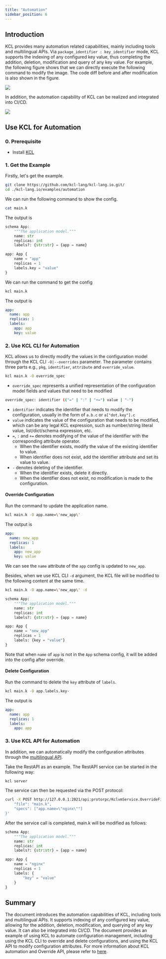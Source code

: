 ```yaml
---
title: "Automation"
sidebar_position: 6
---
```


## Introduction

KCL provides many automation related capabilities, mainly including tools and multilingual APIs. Via `package_identifier : key_identifier` mode, KCL supports the indexing of any configured key value, thus completing the addition, deletion, modification and query of any key value. For example, the following figure shows that we can directly execute the following command to modify the image. The code diff before and after modification is also shown in the figure.

![](/img/blog/2022-09-15-declarative-config-overview/14-kcl-image-update.png)

In addition, the automation capability of KCL can be realized and integrated into CI/CD.

![](/img/blog/2022-09-15-declarative-config-overview/15-kcl-automation.png)

## Use KCL for Automation

### 0. Prerequisite

- Install [KCL](https://kcl-lang.io/docs/user_docs/getting-started/install)

### 1. Get the Example

Firstly, let's get the example.

```bash
git clone https://github.com/kcl-lang/kcl-lang.io.git/
cd ./kcl-lang.io/examples/automation
```

We can run the following command to show the config.

```bash
cat main.k
```

The output is

```python
schema App:
    """The application model."""
    name: str
    replicas: int
    labels?: {str:str} = {app = name}

app: App {
    name = "app"
    replicas = 1
    labels.key = "value"
}
```

We can run the command to get the config

```bash
kcl main.k
```

The output is

```yaml
app:
  name: app
  replicas: 1
  labels:
    app: app
    key: value
```

### 2. Use KCL CLI for Automation

KCL allows us to directly modify the values in the configuration model through the KCL CLI `-O|--overrides` parameter. The parameter contains three parts e.g., `pkg`, `identifier`, `attribute` and `override_value`.

```bash
kcl main.k -O override_spec
```

- `override_spec` represents a unified representation of the configuration model fields and values that need to be modified

```bash
override_spec: identifier (("=" | ":" | "+=") value | "-")
```

- `identifier` indicates the identifier that needs to modify the configuration, usually in the form of `a.b.c` or `a["dot.key"].c`
- `value` indicates the value of the configuration that needs to be modified, which can be any legal KCL expression, such as number/string literal value, list/dict/schema expression, etc.
- `=`, `:` and `+=` denotes modifying of the value of the identifier with the corresponding attribute operator.
  - When the identifier exists, modify the value of the existing identifier to value.
  - When identifier does not exist, add the identifier attribute and set its value to value.
- `-` denotes deleting of the identifier.
  - When the identifier exists, delete it directly.
  - When the identifier does not exist, no modification is made to the configuration.

#### Override Configuration

Run the command to update the application name.

```bash
kcl main.k -O app.name=\'new_app\'
```

The output is

```yaml
app:
  name: new_app
  replicas: 1
  labels:
    app: new_app
    key: value
```

We can see the `name` attribute of the `app` config is updated to `new_app`.

Besides, when we use KCL CLI `-d` argument, the KCL file will be modified to the following content at the same time.

```bash
kcl main.k -O app.name=\'new_app\' -d
```

```python
schema App:
    """The application model."""
    name: str
    replicas: int
    labels?: {str:str} = {app = name}

app: App {
    name = "new_app"
    replicas = 1
    labels: {key = "value"}
}
```

Note that when `name` of `app` is not in the `App` schema config, it will be added into the config after override.

#### Delete Configuration

Run the command to delete the `key` attribute of `labels`.

```bash
kcl main.k -O app.labels.key-
```

The output is

```yaml
app:
  name: app
  replicas: 1
  labels:
    app: app
```

### 3. Use KCL API for Automation

In addition, we can automatically modify the configuration attributes through the [multilingual API](/docs/reference/xlang-api/overview).

Take the RestAPI as an example. The RestAPI service can be started in the following way:

```bash
kcl server
```

The service can then be requested via the POST protocol:

```bash
curl -X POST http://127.0.0.1:2021/api:protorpc/KclvmService.OverrideFile -H 'content-type: accept/json' -d '{
    "file": "main.k",
    "specs": ["app.name=\"nginx\""]
}'
```

After the service call is completed, main.k will be modified as follows:

```python
schema App:
    """The application model."""
    name: str
    replicas: int
    labels?: {str:str} = {app = name}

app: App {
    name = "nginx"
    replicas = 1
    labels: {
        "key" = "value"
    }
}
```

## Summary

The document introduces the automation capabilities of KCL, including tools and multilingual APIs. It supports indexing of any configured key value, allowing for the addition, deletion, modification, and querying of any key value. It can also be integrated into CI/CD. The document provides an example of using KCL to automate configuration management, including using the KCL CLI to override and delete configurations, and using the KCL API to modify configuration attributes. For more information about KCL automation and Override API, please refer to [here](/docs/reference/lang/tour#kcl-cli-variable-override).

